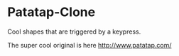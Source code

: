 # Patatap-Clone

Cool shapes that are triggered by a keypress. 

The super cool original is here http://www.patatap.com/
